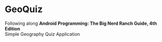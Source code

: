# GeoQuiz
Following along **Android Programming: The Big Nerd Ranch Guide, 4th Edition** <br>
Simple Geography Quiz Application 
